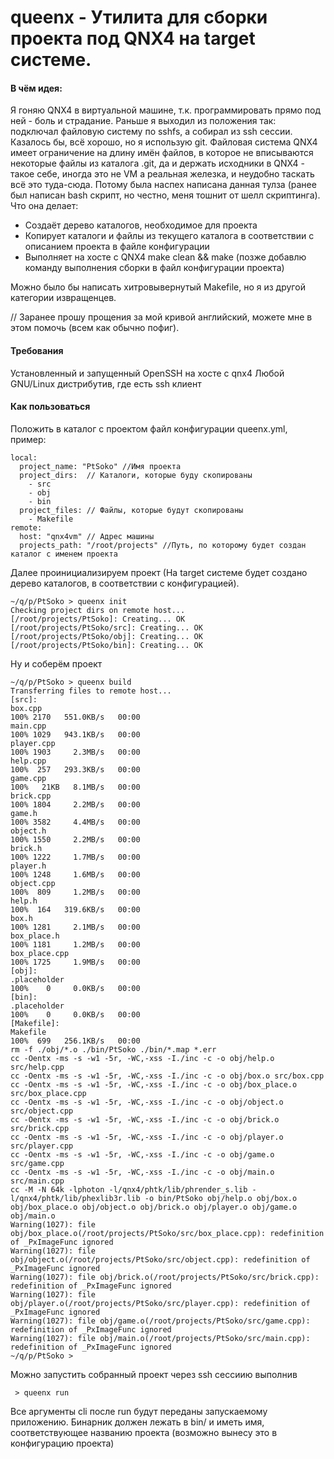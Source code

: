 # queenx - Утилита для сборки проекта под QNX4 на target системе.

#### В чём идея:
Я гоняю QNX4 в виртуальной машине, т.к. программировать прямо под ней - боль и страдание. Раньше я выходил из положения так: подключал файловую систему по sshfs, а собирал из ssh сессии. Казалось бы, всё хорошо, но я использую git. Файловая система QNX4 имеет ограничение на длину имён файлов, в которое не вписываются некоторые файлы из каталога .git, да и держать исходники в QNX4 - такое себе, иногда это не VM а реальная железка, и неудобно таскать всё это туда-сюда. Потому была наспех написана данная тулза (ранее был написан bash скрипт, но честно, меня тошнит от шелл скриптинга). Что она делает:

- Создаёт дерево каталогов, необходимое для проекта
- Копирует каталоги и файлы из текущего каталога в соответствии с описанием проекта в файле конфигурации
- Выполняет на хосте с QNX4 make clean && make (позже добавлю команду выполнения сборки в файл конфигурации проекта) 

Можно было бы написать хитровывернутый Makefile, но я из другой категории извращенцев.

// Заранее прошу прощения за мой кривой английский, можете мне в этом помочь (всем как обычно пофиг).

#### Требования
Установленный и запущенный OpenSSH на хосте с qnx4
Любой GNU/Linux дистрибутив, где есть ssh клиент

#### Как пользоваться
Положить в каталог с  проектом файл конфигурации queenx.yml, пример:
```
local:
  project_name: "PtSoko" //Имя проекта
  project_dirs:  // Каталоги, которые буду скопированы
    - src
    - obj
    - bin
  project_files: // Файлы, которые будут скопированы
    - Makefile
remote:
  host: "qnx4vm" // Адрес машины
  projects_path: "/root/projects" //Путь, по которому будет создан каталог с именем проекта
  ```

Далее проинициализируем проект (На target системе будет создано дерево каталогов, в соответствии с конфигурацией).

```
~/q/p/PtSoko > queenx init
Checking project dirs on remote host...
[/root/projects/PtSoko]: Creating... OK
[/root/projects/PtSoko/src]: Creating... OK
[/root/projects/PtSoko/obj]: Creating... OK
[/root/projects/PtSoko/bin]: Creating... OK
```

Ну и соберём проект
```
~/q/p/PtSoko > queenx build
Transferring files to remote host...
[src]: 
box.cpp                                                                                                                                                                                                   100% 2170   551.0KB/s   00:00    
main.cpp                                                                                                                                                                                                  100% 1029   943.1KB/s   00:00    
player.cpp                                                                                                                                                                                                100% 1903     2.3MB/s   00:00    
help.cpp                                                                                                                                                                                                  100%  257   293.3KB/s   00:00    
game.cpp                                                                                                                                                                                                  100%   21KB   8.1MB/s   00:00    
brick.cpp                                                                                                                                                                                                 100% 1804     2.2MB/s   00:00    
game.h                                                                                                                                                                                                    100% 3582     4.4MB/s   00:00    
object.h                                                                                                                                                                                                  100% 1550     2.2MB/s   00:00    
brick.h                                                                                                                                                                                                   100% 1222     1.7MB/s   00:00    
player.h                                                                                                                                                                                                  100% 1248     1.6MB/s   00:00    
object.cpp                                                                                                                                                                                                100%  809     1.2MB/s   00:00    
help.h                                                                                                                                                                                                    100%  164   319.6KB/s   00:00    
box.h                                                                                                                                                                                                     100% 1281     2.1MB/s   00:00    
box_place.h                                                                                                                                                                                               100% 1181     1.2MB/s   00:00    
box_place.cpp                                                                                                                                                                                             100% 1725     1.9MB/s   00:00    
[obj]: 
.placeholder                                                                                                                                                                                              100%    0     0.0KB/s   00:00    
[bin]: 
.placeholder                                                                                                                                                                                              100%    0     0.0KB/s   00:00    
[Makefile]: 
Makefile                                                                                                                                                                                                  100%  699   256.1KB/s   00:00    
rm -f ./obj/*.o ./bin/PtSoko ./bin/*.map *.err 
cc -Oentx -ms -s -w1 -5r, -WC,-xss -I./inc -c -o obj/help.o src/help.cpp
cc -Oentx -ms -s -w1 -5r, -WC,-xss -I./inc -c -o obj/box.o src/box.cpp
cc -Oentx -ms -s -w1 -5r, -WC,-xss -I./inc -c -o obj/box_place.o src/box_place.cpp
cc -Oentx -ms -s -w1 -5r, -WC,-xss -I./inc -c -o obj/object.o src/object.cpp
cc -Oentx -ms -s -w1 -5r, -WC,-xss -I./inc -c -o obj/brick.o src/brick.cpp
cc -Oentx -ms -s -w1 -5r, -WC,-xss -I./inc -c -o obj/player.o src/player.cpp
cc -Oentx -ms -s -w1 -5r, -WC,-xss -I./inc -c -o obj/game.o src/game.cpp
cc -Oentx -ms -s -w1 -5r, -WC,-xss -I./inc -c -o obj/main.o src/main.cpp
cc -M -N 64k -lphoton -l/qnx4/phtk/lib/phrender_s.lib -l/qnx4/phtk/lib/phexlib3r.lib -o bin/PtSoko obj/help.o obj/box.o obj/box_place.o obj/object.o obj/brick.o obj/player.o obj/game.o obj/main.o
Warning(1027): file obj/box_place.o(/root/projects/PtSoko/src/box_place.cpp): redefinition of _PxImageFunc ignored
Warning(1027): file obj/object.o(/root/projects/PtSoko/src/object.cpp): redefinition of _PxImageFunc ignored
Warning(1027): file obj/brick.o(/root/projects/PtSoko/src/brick.cpp): redefinition of _PxImageFunc ignored
Warning(1027): file obj/player.o(/root/projects/PtSoko/src/player.cpp): redefinition of _PxImageFunc ignored
Warning(1027): file obj/game.o(/root/projects/PtSoko/src/game.cpp): redefinition of _PxImageFunc ignored
Warning(1027): file obj/main.o(/root/projects/PtSoko/src/main.cpp): redefinition of _PxImageFunc ignored
~/q/p/PtSoko > 
```

Можно запустить собранный проект через ssh сессиию выполнив
```
 > queenx run
```
Все аргументы cli после run будут переданы запускаемому приложению. Бинарник должен лежать в bin/ и иметь имя, соответствующее названию проекта (возможно вынесу это в конфигурацию проекта)
